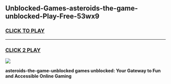 
## Unblocked-Games-asteroids-the-game-unblocked-Play-Free-53wx9
<h3>
<a href="https://premium76.site?title=asteroids-the-game-unblocked&ref=22A">CLICK TO PLAY</a></h3>
<hr>

<h3>
<a href="https://premium76.site?title=asteroids-the-game-unblocked&ref=22A">CLICK 2 PLAY</a>
  
</h3>

<a href="https://premium76.site?title=asteroids-the-game-unblocked&ref=22A"><img src="https://clearcache.store/games.png"></a>


**asteroids-the-game-unblocked games unblocked: Your Gateway to Fun and Accessible Online Gaming**
